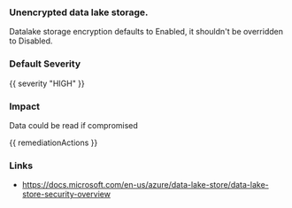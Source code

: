 
### Unencrypted data lake storage.

Datalake storage encryption defaults to Enabled, it shouldn't be overridden to Disabled.

### Default Severity
{{ severity "HIGH" }}

### Impact
Data could be read if compromised

<!-- DO NOT CHANGE -->
{{ remediationActions }}

### Links
- https://docs.microsoft.com/en-us/azure/data-lake-store/data-lake-store-security-overview
        